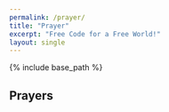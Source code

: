 ```yaml
---
permalink: /prayer/
title: "Prayer"
excerpt: "Free Code for a Free World!"
layout: single
---
```


{% include base_path %}

## Prayers


